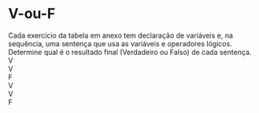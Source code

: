# V-ou-F

Cada exercício da tabela em anexo tem declaração de variáveis e, na sequência, uma sentença que usa as variáveis e operadores lógicos. Determine qual é o resultado final (Verdadeiro ou Falso) de cada sentença.
V
<br>
V
<br>
F
<br>
V
<br>
V
<br>
F
